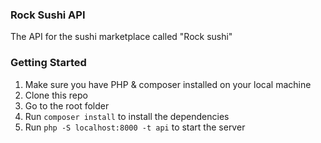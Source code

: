 ### Rock Sushi API

The API for the sushi marketplace called "Rock sushi"

### Getting Started

1. Make sure you have PHP & composer installed on your local machine
2. Clone this repo
3. Go to the root folder
4. Run `composer install` to install the dependencies
5. Run `php -S localhost:8000 -t api` to start the server
